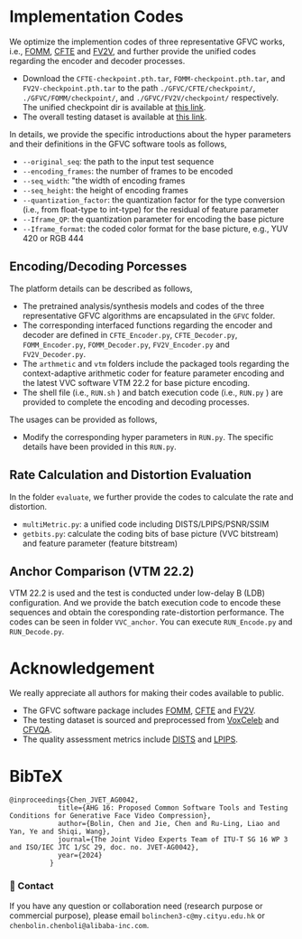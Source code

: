 
# Implementation Codes
We optimize the implemention codes of three representative GFVC works, i.e., [FOMM](https://github.com/AliaksandrSiarohin/first-order-model), [CFTE](https://github.com/Berlin0610/CFTE_DCC2022) and [FV2V](https://github.com/zhanglonghao1992/One-Shot_Free-View_Neural_Talking_Head_Synthesis), and further provide the unified codes regarding the encoder and decoder processes.

+ Download the `CFTE-checkpoint.pth.tar`, `FOMM-checkpoint.pth.tar`, and `FV2V-checkpoint.pth.tar` to the path `./GFVC/CFTE/checkpoint/`, `./GFVC/FOMM/checkpoint/`, and `./GFVC/FV2V/checkpoint/` respectively. The unified checkpoint dir is available at [this link](https://portland-my.sharepoint.com/:u:/g/personal/bolinchen3-c_my_cityu_edu_hk/EZ3rHarhkzhMisnJDTM7XOYBIH0lVI2jrdOK_xn_mj-tVg?e=KHfCa0).
+ The overall testing dataset is available at [this link](https://portland-my.sharepoint.com/:f:/g/personal/bolinchen3-c_my_cityu_edu_hk/En0W90hNlrZLokuzGb67lgIBMqeHSIZZHff95ZyI0-WG7g?e=1cx4ZG).


In details, we provide the specific introductions about the hyper parameters and their definitions in the GFVC software tools as follows,
-	`--original_seq`: the path to the input test sequence
-	`--encoding_frames`: the number of frames to be encoded
-	`--seq_width`: "the width of encoding frames
-	`--seq_height`: the height of encoding frames
-	`--quantization_factor`: the quantization factor for the type conversion (i.e., from float-type to int-type) for the residual of feature parameter 
-	`--Iframe_QP`: the quantization parameter for encoding the base picture
-	`--Iframe_format`: the coded color format for the base picture, e.g., YUV 420 or RGB 444

## Encoding/Decoding Porcesses
The platform details can be described as follows,
-	The pretrained analysis/synthesis models and codes of the three representative GFVC algorithms are encapsulated in the `GFVC` folder. 
-	The corresponding interfaced functions regarding the encoder and decoder are defined in `CFTE_Encoder.py`, `CFTE_Decoder.py`, `FOMM_Encoder.py`, `FOMM_Decoder.py`, `FV2V_Encoder.py` and `FV2V_Decoder.py`.
-	The `arthmetic` and `vtm` folders include the packaged tools regarding the context-adaptive arithmetic coder for feature parameter encoding and the latest VVC software VTM 22.2 for base picture encoding.
-	The shell file (i.e., `RUN.sh` ) and batch execution code (i.e., `RUN.py` ) are provided to complete the encoding and decoding processes.

The usages can be provided as follows,
-	Modify the corresponding hyper parameters in `RUN.py`. The specific details have been provided in this `RUN.py`.


## Rate Calculation and Distortion Evaluation

In the folder `evaluate`, we further provide the codes to calculate the rate and distortion.
-	`multiMetric.py`: a unified code including DISTS/LPIPS/PSNR/SSIM
-	`getbits.py`: calculate the coding bits of base picture (VVC bitstream) and feature parameter (feature bitstream)


## Anchor Comparison (VTM 22.2)

VTM 22.2 is used and the test is conducted under low-delay B (LDB) configuration. And we provide the batch execution code to encode these sequences and obtain the coresponding rate-distortion performance. The codes can be seen in folder `VVC_anchor`. You can execute `RUN_Encode.py` and `RUN_Decode.py`.



# Acknowledgement
We really appreciate all authors for making their codes available to public.
- The GFVC software package includes [FOMM](https://github.com/AliaksandrSiarohin/first-order-model), [CFTE](https://github.com/Berlin0610/CFTE_DCC2022) and [FV2V](https://github.com/zhanglonghao1992/One-Shot_Free-View_Neural_Talking_Head_Synthesis). 
- The testing dataset is sourced and preprocessed from [VoxCeleb](https://www.robots.ox.ac.uk/~vgg/data/voxceleb/) and [CFVQA](https://github.com/Yixuan423/Compressed-Face-Videos-Quality-Assessment).
- The quality assessment metrics include [DISTS](https://github.com/dingkeyan93/DISTS) and [LPIPS](https://github.com/richzhang/PerceptualSimilarity).

# BibTeX
```
@inproceedings{Chen_JVET_AG0042,
            title={AHG 16: Proposed Common Software Tools and Testing Conditions for Generative Face Video Compression},
            author={Bolin, Chen and Jie, Chen and Ru-Ling, Liao and Yan, Ye and Shiqi, Wang},
            journal={The Joint Video Experts Team of ITU-T SG 16 WP 3 and ISO/IEC JTC 1/SC 29, doc. no. JVET-AG0042},
            year={2024}
          }
```

### :e-mail: Contact

If you have any question or collaboration need (research purpose or commercial purpose), please email `bolinchen3-c@my.cityu.edu.hk` or `chenbolin.chenboli@alibaba-inc.com`.
